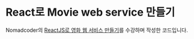 # React로 Movie web service 만들기

Nomadcoder의 [ReactJS로 영화 웹 서비스 만들기](https://nomadcoders.co/react-fundamentals/lobby)를 수강하며 작성한 코드입니다.